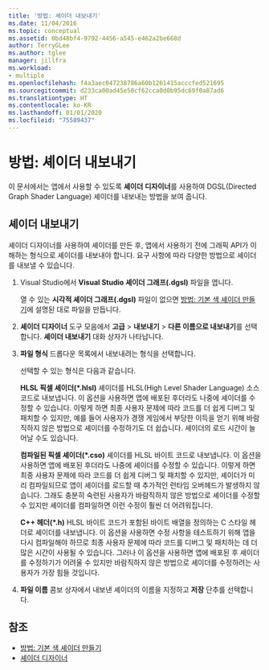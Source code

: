 ```yaml
---
title: '방법: 셰이더 내보내기'
ms.date: 11/04/2016
ms.topic: conceptual
ms.assetid: 0bd48bf4-9792-4456-a545-e462a2be668d
author: TerryGLee
ms.author: tglee
manager: jillfra
ms.workload:
- multiple
ms.openlocfilehash: f4a3aec047238786a60b1261415acccfed521695
ms.sourcegitcommit: d233ca00ad45e50cf62cca0d0b95dc69f0a87ad6
ms.translationtype: HT
ms.contentlocale: ko-KR
ms.lasthandoff: 01/01/2020
ms.locfileid: "75589437"
---
```

# <a name="how-to-export-a-shader"></a>방법: 셰이더 내보내기

이 문서에서는 앱에서 사용할 수 있도록 **셰이더 디자이너**를 사용하여 DGSL(Directed Graph Shader Language) 셰이더를 내보내는 방법을 보여 줍니다.

## <a name="export-a-shader"></a>셰이더 내보내기

셰이더 디자이너를 사용하여 셰이더를 만든 후, 앱에서 사용하기 전에 그래픽 API가 이해하는 형식으로 셰이더를 내보내야 합니다. 요구 사항에 따라 다양한 방법으로 셰이더를 내보낼 수 있습니다.

1. Visual Studio에서 **Visual Studio 셰이더 그래프(.dgsl)** 파일을 엽니다.

     열 수 있는 **시각적 셰이더 그래프(.dgsl)** 파일이 없으면 [방법: 기본 색 셰이더 만들기](../designers/how-to-create-a-basic-color-shader.md)에 설명된 대로 파일을 만듭니다.

2. **셰이더 디자이너** 도구 모음에서 **고급** > **내보내기** > **다른 이름으로 내보내기**를 선택합니다. **셰이더 내보내기** 대화 상자가 나타납니다.

3. **파일 형식** 드롭다운 목록에서 내보내려는 형식을 선택합니다.

     선택할 수 있는 형식은 다음과 같습니다.

     **HLSL 픽셀 셰이더(\*.hlsl)** 셰이더를 HLSL(High Level Shader Language) 소스 코드로 내보냅니다. 이 옵션을 사용하면 앱에 배포된 후더라도 나중에 셰이더를 수정할 수 있습니다. 이렇게 하면 최종 사용자 문제에 따라 코드를 더 쉽게 디버그 및 패치할 수 있지만, 예를 들어 사용자가 경쟁 게임에서 부당한 이득을 얻기 위해 바람직하지 않은 방법으로 셰이더를 수정하기도 더 쉽습니다. 셰이더의 로드 시간이 늘어날 수도 있습니다.

     **컴파일된 픽셀 셰이더(\*.cso)** 셰이더를 HLSL 바이트 코드로 내보냅니다. 이 옵션을 사용하면 앱에 배포된 후더라도 나중에 셰이더를 수정할 수 있습니다. 이렇게 하면 최종 사용자 문제에 따라 코드를 더 쉽게 디버그 및 패치할 수 있지만, 셰이더가 미리 컴파일되므로 앱이 셰이더를 로드할 때 추가적인 런타임 오버헤드가 발생하지 않습니다. 그래도 충분히 숙련된 사용자가 바람직하지 않은 방법으로 셰이더를 수정할 수 있지만 셰이더를 컴파일하면 이런 수정이 훨씬 더 어려워집니다.

     **C++ 헤더(\*.h)** HLSL 바이트 코드가 포함된 바이트 배열을 정의하는 C 스타일 헤더로 셰이더를 내보냅니다. 이 옵션을 사용하면 수정 사항을 테스트하기 위해 앱을 다시 컴파일해야 하므로 최종 사용자 문제에 따라 코드를 디버그 및 패치하는 데 더 많은 시간이 사용될 수 있습니다. 그러나 이 옵션을 사용하면 앱에 배포된 후 셰이더를 수정하기가 어려울 수 있지만 바람직하지 않은 방법으로 셰이더를 수정하려는 사용자가 가장 힘들 것입니다.

4. **파일 이름** 콤보 상자에서 내보낸 셰이더의 이름을 지정하고 **저장** 단추를 선택합니다.

## <a name="see-also"></a>참조

- [방법: 기본 색 셰이더 만들기](../designers/how-to-create-a-basic-color-shader.md)
- [셰이더 디자이너](../designers/shader-designer.md)
